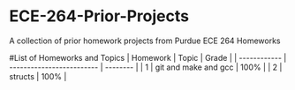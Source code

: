 # ECE-264-Prior-Projects
A collection of prior homework projects from Purdue ECE 264 Homeworks

#List of Homeworks and Topics
| Homework     | Topic                     | Grade    |
| ------------ | ------------------------- | -------- |
| 1            | git and make and gcc      | 100%     |
| 2            | structs                   | 100%     |
